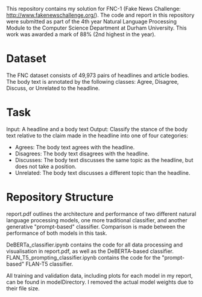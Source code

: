 This repository contains my solution for FNC-1 (Fake News Challenge: http://www.fakenewschallenge.org/).
The code and report in this repository were submitted as part of the 4th year Natural Language Processing Module to the Computer Science Department at Durham University. This work was awarded a mark of 88% (2nd highest in the year).

# Dataset
The FNC dataset consists of 49,973 pairs of headlines and article bodies. The body text is annotated by the following classes: Agree, Disagree, Discuss, or Unrelated to the headline.

# Task
Input: A headline and a body text
Output: Classify the stance of the body text relative to the claim made in the headline into one of
four categories:  
* Agrees: The body text agrees with the headline.
* Disagrees: The body text disagrees with the headline.
* Discusses: The body text discusses the same topic as the headline, but does not take a position.
* Unrelated: The body text discusses a different topic than the headline.

# Repository Structure
report.pdf outlines the architecture and performance of two different natural language processing models, one more traditional classifier, and another generative "prompt-based" classifier. Comparison is made between the performance of both models in this task.

DeBERTa_classifier.ipynb contains the code for all data processing and visualisation in report.pdf, as well as the DeBERTA-based classifier. FLAN_T5_prompting_classifier.ipynb contains the code for the "prompt-based" FLAN-T5 classifier.

All training and validation data, including plots for each model in my report, can be found in modelDirectory. I removed the actual model weights due to their file size.